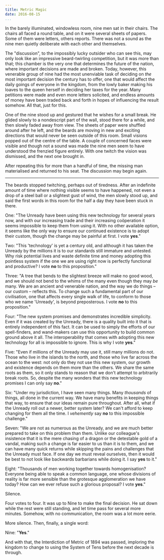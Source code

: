 ```yaml
---
title: Metric Magic
date: 2016-08-15
...
```


In the barely illuminated, windowless room, nine men sat in their chairs.
The chairs all faced a round table,
and on it were several sheets of papers.
Some of them were letters, others reports.
There was not a sound
as the nine men quietly deliberate with each other and themselves.

The "discussion", to the impossibly lucky outsider who can see this,
may only look like an impressive beard-twirling competition,
but it was more than that;
this chamber is the very one that determines the future of the nation,
where important decisions are made and broken.
Today, however, this venerable group of nine had the most unenviable task
of deciding on *the* most important decision the century has to offer,
one that would affect the daily goings of everyone in the kingdom,
from the lowly baker making his loaves
to the queen herself in deciding her taxes for the year.
Many petitions were made and even more letters solicited,
and endless amounts of money have been traded back and forth
in hopes of influencing the result somehow.
All that, just for this.

One of the nine stood up and gestured that he wishes for a small break.
He glided slowly to a nondescript part of the wall, stood there for a while,
and then slowly faded away from view.
The sheets of paper were shuffled around after he left,
and the beards are moving in new and exciting directions
that would never be seen outside of this room.
Small visions popped out of the centre of the table.
A couple of concerned faces were visible
and though not a sound was made
the nine men seem to have understood the frenzied figure entirely.
With one twitch the vision was dismissed,
and the next one brought in.

After repeating this for more than a handful of time,
the missing man materialised and returned to his seat.
The discussion may begin again.

---

The beards stopped twitching, perhaps out of tiredness.
After an indefinite amount of time where nothing visible seems to have happened,
not even a drop of a steel ball or a slightest gust of wind,
the men slowly stood up, and said the first words in this room
for the half a day they have been stuck in there.

One: "The Unready have been using this new technology for several years now,
and with our increasing trade and their increasing coöperation
it seems impossible to keep them from using it.
With no other available option,
it seems like the only way to ensure our continued existence
is to adopt their custom, though the change may be painful at first.
I vote **yes**."

Two: "This 'technology' is yet a century old,
and although it has taken the Unready by the millions
it is to our standards still immature and untested.
Why risk potential lives and waste definite time and money
adopting this pointless system
if the one we are using right now is perfectly functional and productive?
I vote **no** to this proposition."

Three: "A tree that bends to the slightest breeze will make no good wood,
and we should not bend to the whims of the many even though they may *be* many.
We are an ancient and venerable nation,
and the way we do things – our custom – reflects this.
To change such a fundamental part of our civilisation,
one that affects every single walk of life,
to conform to those who we name 'Unready', is beyond preposterous.
I vote **no** to this proposition."

Four: "The new system promises and demonstrates incredible simplicity.
Even if it was created by the Unready,
there is a quality built into it that is entirely independent of this fact.
It can be used to simply the efforts of our spell-finders,
and wand-makers can use this opportunity to build common ground above it all.
The interoperability that comes with adopting this new technology for all
is impossible to ignore.
This is why I vote **yes**."

Five: "Even if millions of the Unready may use it,
still many millions do not.
Those who live in the islands to the north,
and those who live far across the ocean to the west:
not only do they not use this new system,
our growth and existence depends on them more than the others.
We share the same roots as them,
so it only stands to reason that we don't attempt to arbitrarily break roots.
So, despite the many wonders that this new technology promises
I can only say **no**."

Six: "Under my jurisdiction, I have seen many things.
Many *thousands* of things, all done in the current way.
We have many benefits in keeping things that way,
to ensure that our ideas remain pure throughout.
After all, what if the Unready roll out a newer, better system later?
We can't afford to keep changing for them all the time.
I *vehemently* say **no** to this impossible challenge."

Seven: "We are not as numerous as the Unready,
and we are much better prepared to take on this problem than them.
Unlike our colleague's insistence that it is the mere chasing of a dragon
or the detestable gold of a vandal,
making such a change is far easier to us than it is to them,
and we can have many quick returns
while skipping the pains and challenges that the Unready must face.
If one day we must reveal ourselves,
then it would be best to not look like backwards barbarians while doing it.
I say **yes** to it."

Eight: "Thousands of men working together towards homogenisation?
Everyone being able to speak a common language,
one whose divisions of reality is far more sensible
than the grotesque agglomeration we have today?
How can we ever refuse such a glorious proposal? I vote **yes**."

Silence.

Four votes to four. It was up to Nine to make the final decision.
He sat down while the rest were still standing,
and let time pass for several more minutes.
Somehow, with no communication, the room was a lot more eerie.

More silence. Then, finally, a single word:

Nine: "**Yes**."

And with that, the Interdiction of Metric of 1894 was passed,
imploring the kingdom to change to using the System of Tens
before the next decade is through.
